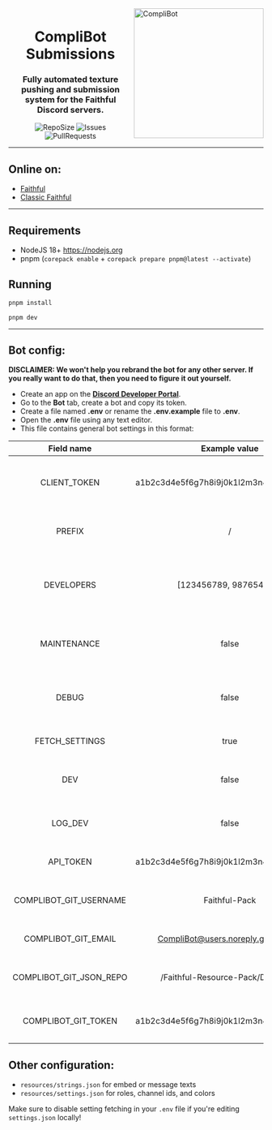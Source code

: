 <img src="https://raw.githubusercontent.com/Faithful-Resource-Pack/Branding/main/logos/transparent/256/complibot_submissions_logo.png" alt="CompliBot" align="right" height="256px">
<div align="center">
  <h1>CompliBot Submissions</h1>
  <h3>Fully automated texture pushing and submission system for the Faithful Discord servers.</h3>

![RepoSize](https://img.shields.io/github/repo-size/Faithful-Resource-Pack/Discord-Bot)
![Issues](https://img.shields.io/github/issues/Faithful-Resource-Pack/Discord-Bot)
![PullRequests](https://img.shields.io/github/issues-pr/Faithful-Resource-Pack/Discord-Bot)

</div>

---

## Online on:

- [Faithful](https://discord.gg/sN9YRQbBv7)
- [Classic Faithful](https://discord.gg/KSEhCVtg4J)

---

## Requirements

- NodeJS 18+ https://nodejs.org
- pnpm (`corepack enable` + `corepack prepare pnpm@latest --activate`)

## Running

```bash
pnpm install
```

```bash
pnpm dev
```

---

## Bot config:

**DISCLAIMER: We won't help you rebrand the bot for any other server. If you really want to do that, then you need to figure it out yourself.**

- Create an app on the **[Discord Developer Portal](https://discord.com/developers/)**.
- Go to the **Bot** tab, create a bot and copy its token.
- Create a file named **.env** or rename the **.env.example** file to **.env**.
- Open the **.env** file using any text editor.
- This file contains general bot settings in this format:

|       Field name        |              Example value               |                          Description                           |
| :---------------------: | :--------------------------------------: | :------------------------------------------------------------: |
|      CLIENT_TOKEN       | a1b2c3d4e5f6g7h8i9j0k1l2m3n4o5p6q7r8s9t0 | Token copied from the Developer Portal, used to start the bot. |
|         PREFIX          |                    /                     |              Character used to execute commands.               |
|       DEVELOPERS        |          [123456789, 987654321]          |      User ids authorized to use developer-only commands.       |
|       MAINTENANCE       |                  false                   |  Makes all commands dev-only, sets status to do not disturb.   |
|          DEBUG          |                  false                   |       Shows more in-depth console logs for larger tasks.       |
|     FETCH_SETTINGS      |                   true                   |          Switches to a local copy of `settings.json`.          |
|           DEV           |                  false                   |          Disables annoying production-only features.           |
|         LOG_DEV         |                  false                   |       Whether to log errors to the main or dev channel.        |
|        API_TOKEN        | a1b2c3d4e5f6g7h8i9j0k1l2m3n4o5p6q7r8s9t0 |               Token for writing to the database                |
| COMPLIBOT_GIT_USERNAME  |              Faithful-Pack               |            Git username for the CompliBot account.             |
|   COMPLIBOT_GIT_EMAIL   |    CompliBot@users.noreply.github.com    |              Git email for the CompliBot account.              |
| COMPLIBOT_GIT_JSON_REPO |    /Faithful-Resource-Pack/Database/     |         Github repository to back up JSON files into.          |
|   COMPLIBOT_GIT_TOKEN   | a1b2c3d4e5f6g7h8i9j0k1l2m3n4o5p6q7r8s9t0 |          Git token for the CompliBot GitHub account.           |

## Other configuration:

- `resources/strings.json` for embed or message texts
- `resources/settings.json` for roles, channel ids, and colors

Make sure to disable setting fetching in your `.env` file if you're editing `settings.json` locally!
